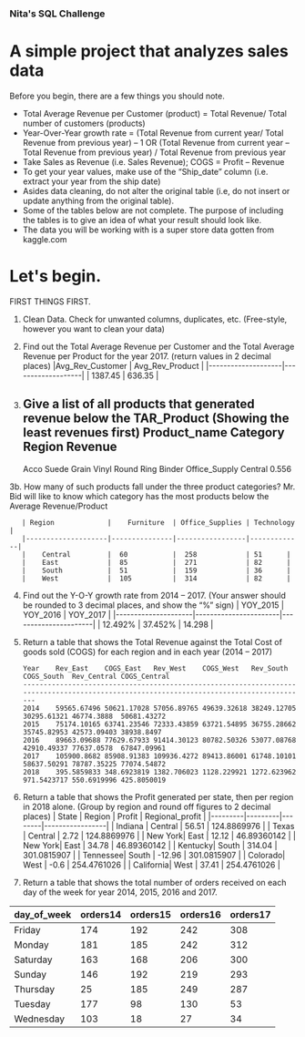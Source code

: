 ### Nita's SQL Challenge

# A simple project that analyzes sales data 
 
Before you begin, there are a few things you should note.
- Total Average Revenue per Customer (product) = Total Revenue/ Total number of customers (products) 
- Year-Over-Year growth rate = (Total Revenue from current year/ Total Revenue from previous year) – 1
OR (Total Revenue from current year – Total Revenue from previous year) / Total Revenue from previous year
- Take Sales as Revenue (i.e. Sales Revenue); COGS = Profit – Revenue
- To get your year values, make use of the “Ship_date” column (i.e. extract your year from the ship date)
- Asides data cleaning, do not alter the original table (i.e, do not insert or update anything from the original table).
- Some of the tables below are not complete. The purpose of including the tables is to give an idea of what your result should look like.
- The data you will be working with is a super store data gotten from kaggle.com


# Let's begin.

FIRST THINGS FIRST. 
1.	Clean Data. Check for unwanted columns, duplicates, etc. (Free-style, however you want to clean your data)

2.	Find out the Total Average Revenue per Customer and the Total Average Revenue per Product for the year 2017. (return values in 2 decimal places)
  	|Avg_Rev_Customer    |   Avg_Rev_Product |
	|--------------------|-------------------|
	| 1387.45            |    636.35	 |

3.	Give a list of all products that generated revenue below the TAR_Product (Showing the least revenues first)
	Product_name					Category	Region	Revenue
	---------------------------------------------------------------------------------
	Acco Suede Grain Vinyl Round Ring Binder	Office_Supply	Central	 0.556


3b. How many of such products fall under the three product categories? Mr. Bid will like to know which category has the most products below the Average Revenue/Product

	   | Region             |    Furniture  | Office_Supplies | Technology  |
	   |--------------------|---------------|-----------------|-------------|
	   |	Central         |  60           |  258            | 51		|
	   |	East            |  85           |  271            | 82		|
	   |	South           |  51           |  159            | 36		|
	   |	West            |  105          |  314            | 82		|


4.	Find out the Y-O-Y growth rate from 2014 – 2017. (Your answer should be rounded to 3 decimal places, and show the “%” sign)
	   | YOY_2015            |     YOY_2016          |       YOY_2017	|
	   |---------------------|-----------------------|----------------------|
	   |	12.492%          |        37.452%        |          14.298	|

5.	Return a table that shows the Total Revenue against the Total Cost of goods sold (COGS) for each region and in each year (2014 – 2017)

	    Year	Rev_East	COGS_East	Rev_West	COGS_West	Rev_South	COGS_South	Rev_Central	COGS_Central
	    -----------------------------------------------------------------------------------------------------------------------------------------
		2014	59565.67496	50621.17028	57056.89765	49639.32618	38249.12705	30295.61321	46774.3888	50681.43272
		2015	75174.10165	63741.23546	72333.43859	63721.54895	36755.28662	35745.82953	42573.09403	38938.8497
		2016	89663.09688	77629.67933	91414.30123	80782.50326	53077.08768	42910.49337	77637.0578	67847.09961
		2017	105900.8682	85908.91383	109936.4272	89413.86001	61748.10101	58637.50291	78787.35225	77074.54872
		2018	395.5859833	348.6923819	1382.706023	1128.229921	1272.623962	971.5423717	550.6919996	425.8050019


        
6.	Return a table that shows the Profit generated per state, then per region in 2018 alone. (Group by region and round off figures to 2 decimal places)
    | State	  | Region  | Profit | Regional_profit |
    |---------|---------|--------|-----------------|
    | Indiana	| Central | 56.51	 | 124.8869976     |
    | Texas 	| Central | 2.72	 | 124.8869976     |
    | New York|	East	  | 12.12	 | 46.89360142     |
    | New York|	East	  | 34.78	 | 46.89360142     |
    | Kentucky|	South	  | 314.04 | 301.0815907     |
    | Tennessee| South	| -12.96 | 301.0815907     |
    | Colorado| West	  | -0.6	 | 254.4761026     |
    | California|	West	| 37.41	 | 254.4761026     |

7.	Return a table that shows the total number of orders received on each day of the week for year 2014, 2015, 2016 and 2017.
	
   | day_of_week | orders14 |   orders15  |  orders16 | orders17   |
   |------------ |----------| ----------- |-----------| -----------|
   | Friday      |    174   |     192     |     242   |      308   |
   | Monday      |    181   |     185     |     242   |      312   |
   | Saturday    |    163   |     168     |     206   |      300   |
   | Sunday      |    146   |     192     |     219   |      293   |
   | Thursday    |    25    |     185     |     249   |      287   |
   | Tuesday     |    177   |     98      |     130   |       53   |
   | Wednesday   |    103   |     18      |     27    |       34   |

